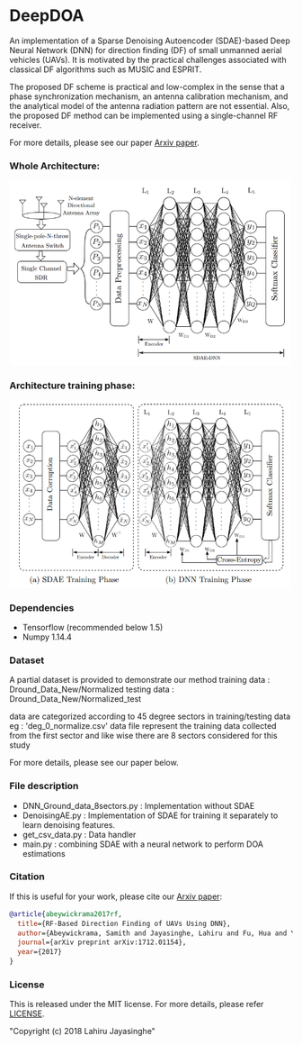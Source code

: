 # DeepDOA
An implementation of a Sparse Denoising Autoencoder (SDAE)-based Deep Neural Network (DNN) for direction finding (DF) of small unmanned aerial vehicles (UAVs). It is motivated by the practical challenges associated with classical DF algorithms such as MUSIC and ESPRIT. 

The proposed DF scheme is practical and low-complex in the sense that a phase synchronization mechanism, an antenna calibration mechanism, and the analytical model of the antenna radiation pattern are not essential. Also, the proposed DF method can be implemented using a single-channel RF receiver.

For more details, please see our paper [Arxiv paper](https://arxiv.org/pdf/1712.01154.pdf).

### Whole Architecture:

<img src="images/Whole_Architecture.PNG" width="500">

### Architecture training phase:

<img src="images/Training.PNG" width="500">


### Dependencies

- Tensorflow (recommended below 1.5)
- Numpy 1.14.4

### Dataset

A partial dataset is provided to demonstrate our method
training data : Dround_Data_New/Normalized
testing data : Dround_Data_New/Normalized_test

data are categorized according to 45 degree sectors in training/testing data 
eg : 'deg_0_normalize.csv' data file represent the training data collected from the first sector and like wise there are 8 sectors considered for this study

For more details, please see our paper below.

### File description 

- DNN_Ground_data_8sectors.py : Implementation without SDAE
- DenoisingAE.py : Implementation of SDAE for training it separately to learn denoising features.
- get_csv_data.py : Data handler
- main.py : combining SDAE with a neural network to perform DOA estimations


### Citation

If this is useful for your work, please cite our [Arxiv paper](https://arxiv.org/pdf/1712.01154.pdf):

```bibtex
@article{abeywickrama2017rf,
  title={RF-Based Direction Finding of UAVs Using DNN},
  author={Abeywickrama, Samith and Jayasinghe, Lahiru and Fu, Hua and Yuen, Chau},
  journal={arXiv preprint arXiv:1712.01154},
  year={2017}
}
```
### License
This is released under the MIT license. For more details, please refer
[LICENSE](https://github.com/LahiruJayasinghe/DeepDOA/blob/master/LICENSE).

"Copyright (c) 2018 Lahiru Jayasinghe"
